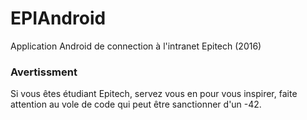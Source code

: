 # EPIAndroid
Application Android de connection à l'intranet Epitech (2016)


### Avertissment
Si vous êtes étudiant Epitech, servez vous en pour vous inspirer, faite attention au vole de code qui peut être sanctionner d'un -42.
